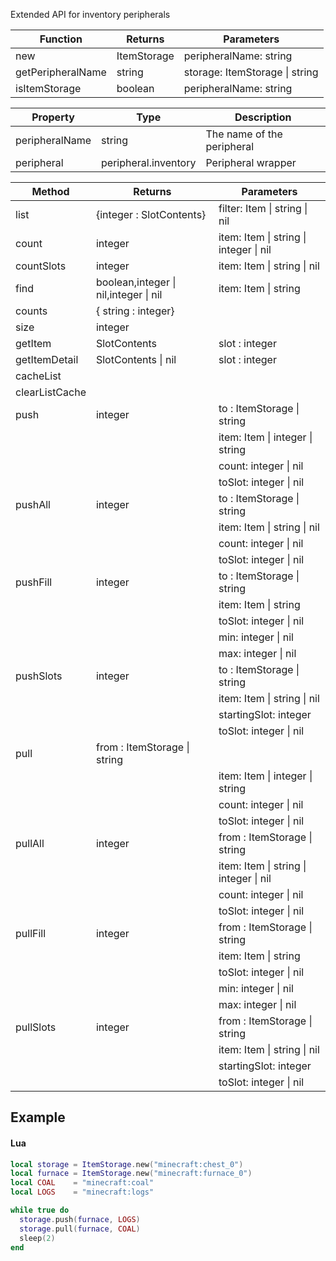 Extended API for inventory peripherals

|Function|Returns|Parameters|
|--|--|--|
|new|ItemStorage|peripheralName: string|
|getPeripheralName|string|storage: ItemStorage &#124; string
|isItemStorage|boolean|peripheralName: string|

|Property|Type|Description|
|--|--|--|
| peripheralName | string | The name of the peripheral |
| peripheral | peripheral.inventory | Peripheral wrapper |

|Method|Returns|Parameters|
|--|--|--|
| list | {integer : SlotContents}|filter: Item &#124; string &#124; nil|
| count | integer | item: Item &#124; string &#124; integer &#124; nil |
| countSlots | integer | item: Item &#124; string &#124; nil 
| find | boolean,integer &#124; nil,integer &#124; nil | item: Item &#124; string
| counts | { string : integer} |  |
| size | integer | |
| getItem | SlotContents | slot : integer |
| getItemDetail | SlotContents &#124; nil | slot : integer |
| cacheList | | |
| clearListCache | | |
| push | integer | to : ItemStorage &#124; string |
| | | item: Item &#124; integer &#124; string |
| | | count: integer &#124; nil |
| | | toSlot: integer &#124; nil |
| pushAll | integer | to : ItemStorage &#124; string |
| | | item: Item &#124; string &#124; nil |
| | | count: integer &#124; nil |
| | | toSlot: integer &#124; nil |
| pushFill | integer | to : ItemStorage &#124; string |
| | | item: Item &#124; string |
| | | toSlot: integer &#124; nil |
| | | min: integer &#124; nil |
| | | max: integer &#124; nil |
| pushSlots | integer | to : ItemStorage &#124; string |
| | | item: Item &#124; string &#124; nil |
| | | startingSlot: integer | 
| | | toSlot: integer &#124; nil |
| pull | from : ItemStorage &#124; string |
| | | item: Item &#124; integer &#124; string | 
| | | count: integer &#124; nil |
| | | toSlot: integer &#124; nil |
| pullAll | integer | from : ItemStorage &#124; string |
| | | item: Item &#124; string &#124; integer &#124; nil |
| | | count: integer &#124; nil | 
| | | toSlot: integer &#124; nil |
| pullFill | integer | from : ItemStorage &#124; string |
| | | item: Item &#124; string |
| | | toSlot: integer &#124; nil |
| | | min: integer &#124; nil |
| | | max: integer &#124; nil |
| pullSlots | integer | from : ItemStorage &#124; string |
| | | item: Item &#124; string &#124; nil |
| | | startingSlot: integer |
| | | toSlot: integer &#124; nil |


## Example

#### Lua
```lua
local storage = ItemStorage.new("minecraft:chest_0")
local furnace = ItemStorage.new("minecraft:furnace_0")
local COAL    = "minecraft:coal"
local LOGS    = "minecraft:logs"

while true do
  storage.push(furnace, LOGS)
  storage.pull(furnace, COAL)
  sleep(2)
end
```
